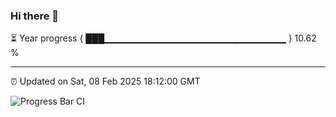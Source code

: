 ### Hi there 👋

⏳ Year progress { ███▁▁▁▁▁▁▁▁▁▁▁▁▁▁▁▁▁▁▁▁▁▁▁▁▁▁▁ } 10.62 %

---

⏰ Updated on Sat, 08 Feb 2025 18:12:00 GMT

![Progress Bar CI](https://github.com/Shyam-Makwana/GitHub-Actions-Demo/workflows/Progress%20Bar%20CI/badge.svg)
